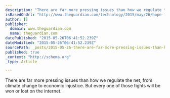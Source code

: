 ```yaml
---
description: "There are far more pressing issues than how we regulate the net, from climate change to economic injustice. But every one of those fights will be won or lost on"
isBasedOnUrl: "http://www.theguardian.com/technology/2015/may/26/hope-future-internet-activism-freedom"
author: []
publisher:
  domain: www.theguardian.com
  name: theguardian.com
datePublished: "2015-05-26T06:41:52.239Z"
dateModified: "2015-05-26T06:41:52.239Z"
sourcePath: _posts/2015-05-26-there-are-far-more-pressing-issues-than-how-we-regulate-the.md
published: true
_context: "http://schema.org"
_type: Article

---
```

There are far more pressing issues than how we regulate the net, from climate change to economic injustice. But every one of those fights will be won or lost on the internet.